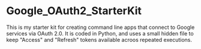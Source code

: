 Google_OAuth2_StarterKit
========================

This is my starter kit for creating command line apps that connect to Google services via OAuth 2.0.  It is coded in Python, and uses a small hidden file to keep "Access" and "Refresh" tokens available acroos repeated executions.
